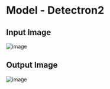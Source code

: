 # Model - Detectron2

## Input Image
![image](https://github.com/user-attachments/assets/5070877c-5bfb-47f9-b404-f2888b26a3ee)

## Output Image
![image](https://github.com/user-attachments/assets/cc58d7b1-6e11-452f-baac-db58cdacba2a)
